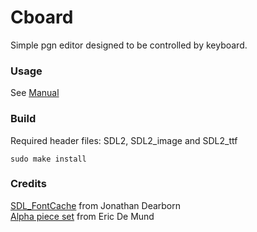 # Cboard

Simple pgn editor designed to be controlled by keyboard.

### Usage
See [Manual](./MANUAL.md)
### Build

Required header files: SDL2, SDL2\_image and SDL2\_ttf  

`sudo make install`

### Credits

[SDL\_FontCache](https://github.com/grimfang4/SDL_FontCache) from Jonathan Dearborn  
[Alpha piece set](http://ixian.com/chess/jin-piece-sets/) from Eric De Mund
